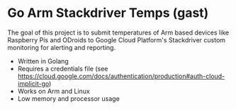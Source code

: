# Go Arm Stackdriver Temps (gast)

The goal of this project is to submit temperatures of Arm based devices like Raspberry Pis and ODroids to Google Cloud Platform's Stackdriver custom monitoring for alerting and reporting.

- Written in Golang
- Requires a credentials file (see <a href="https://cloud.google.com/docs/authentication/production#auth-cloud-implicit-go">https://cloud.google.com/docs/authentication/production#auth-cloud-implicit-go</a>)
- Works on Arm and Linux
- Low memory and processor usage
